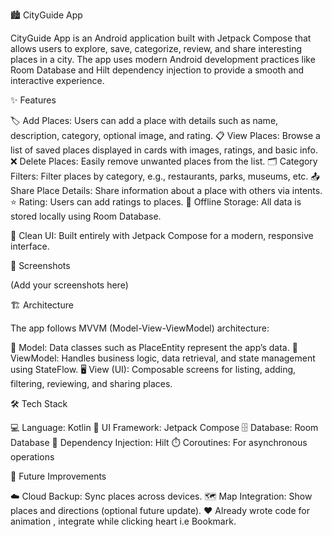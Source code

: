 🏙️ CityGuide App

CityGuide App is an Android application built with Jetpack Compose that allows users to explore, save, categorize, review, and share interesting places in a city. The app uses modern Android development practices like Room Database and Hilt dependency injection to provide a smooth and interactive experience.

✨ Features

🏷️ Add Places: Users can add a place with details such as name, description, category, optional image, and rating.
📋 View Places: Browse a list of saved places displayed in cards with images, ratings, and basic info.
❌ Delete Places: Easily remove unwanted places from the list.
🗂️ Category Filters: Filter places by category, e.g., restaurants, parks, museums, etc.
📤 Share Place Details: Share information about a place with others via intents.
⭐ Rating: Users can add ratings to places.
💾 Offline Storage: All data is stored locally using Room Database.

🎨 Clean UI: Built entirely with Jetpack Compose for a modern, responsive interface.

📸 Screenshots

(Add your screenshots here)

🏗️ Architecture

The app follows MVVM (Model-View-ViewModel) architecture:

🧩 Model: Data classes such as PlaceEntity represent the app’s data.
🧠 ViewModel: Handles business logic, data retrieval, and state management using StateFlow.
🖥️ View (UI): Composable screens for listing, adding, filtering, reviewing, and sharing places.

🛠️ Tech Stack

💻 Language: Kotlin
🎨 UI Framework: Jetpack Compose
🗄️ Database: Room Database
🔧 Dependency Injection: Hilt
⏱️ Coroutines: For asynchronous operations

🚀 Future Improvements

☁️ Cloud Backup: Sync places across devices.
🗺️ Map Integration: Show places and directions (optional future update).
❤️ Already wrote code for animation , integrate while clicking heart i.e Bookmark.
